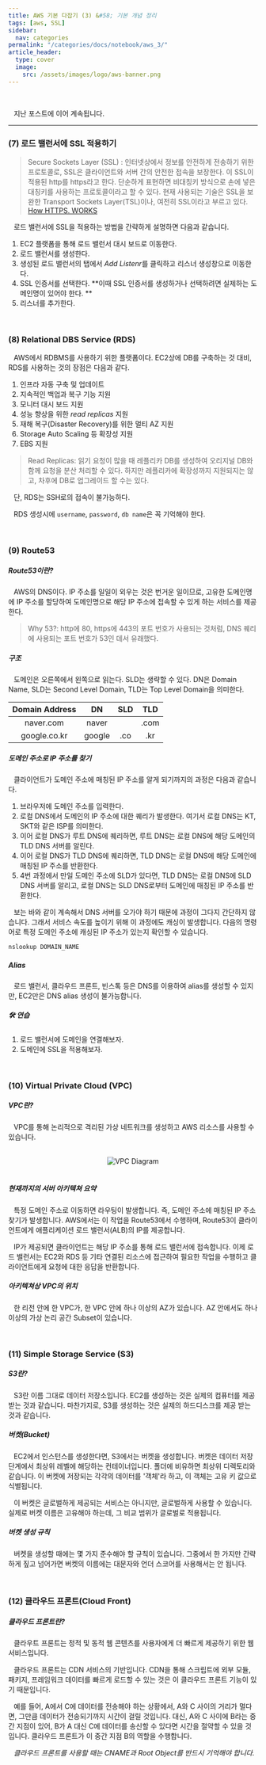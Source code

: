```yaml
---
title: AWS 기본 다잡기 (3) &#58; 기본 개념 정리
tags: [aws, SSL]
sidebar:
  nav: categories
permalink: "/categories/docs/notebook/aws_3/"
article_header:
  type: cover
  image:
    src: /assets/images/logo/aws-banner.png
---
```


<br/>

&ensp; 지난 포스트에 이어 계속됩니다.

---

### (7) 로드 밸런서에 SSL 적용하기

> Secure Sockets Layer (SSL) : 인터넷상에서 정보를 안전하게 전송하기 위한 프로토콜로, SSL은 클라이언트와 서버 간의 안전한 접속을 보장한다. 이 SSL이 적용된 http를 https라고 한다. 단순하게 표현하면 비대칭키 방식으로 손에 넣은 대칭키를 사용하는 프로토콜이라고 할 수 있다. 현재 사용되는 기술은 SSL을 보완한 Transport Sockets Layer(TSL)이나, 여전히 SSL이라고 부르고 있다.
> [How HTTPS. WORKS](https://howhttps.works/ko/)

&ensp; 로드 밸런서에 SSL을 적용하는 방법을 간략하게 설명하면 다음과 같습니다.

1. EC2 플랫폼을 통해 로드 밸런서 대시 보드로 이동한다.
2. 로드 밸런서를 생성한다.
3. 생성된 로드 밸런서의 탭에서 *Add Listenr*를 클릭하고 리스너 생성창으로 이동한다.
4. SSL 인증서를 선택한다. **이때 SSL 인증서를 생성하거나 선택하려면 실제하는 도메인명이 있어야 한다. **
5. 리스너를 추가한다.

<br/>

### (8) Relational DBS Service (RDS)

&ensp; AWS에서 RDBMS를 사용하기 위한 플랫폼이다. EC2상에 DB를 구축하는 것 대비, RDS를 사용하는 것의 장점은 다음과 같다.

1. 인프라 자동 구축 및 업데이트
2. 지속적인 백업과 복구 기능 지원
3. 모니터 대시 보드 지원
4. 성능 향상을 위한 _read replicas_ 지원
5. 재해 복구(Disaster Recovery)를 위한 멀티 AZ 지원
6. Storage Auto Scaling 등 확장성 지원
7. EBS 지원

> Read Replicas: 읽기 요청이 많을 때 레플리카 DB를 생성하여 오리지널 DB와 함께 요청을 분산 처리할 수 있다. 하지만 레플리카에 확장성까지 지원되지는 않고, 차후에 DB로 업그레이드 할 수는 있다.

&ensp; 단, RDS는 SSH로의 접속이 불가능하다.

&ensp; RDS 생성시에 `username`, `password`, `db name`은 꼭 기억해야 한다.

<br/>

### (9) Route53

##### Route53이란?

&ensp; AWS의 DNS이다. IP 주소를 일일이 외우는 것은 번거운 일이므로, 고유한 도메인명에 IP 주소를 할당하여 도메인명으로 해당 IP 주소에 접속할 수 있게 하는 서비스를 제공한다.

> Why 53?: http에 80, https에 443의 포트 번호가 사용되는 것처럼, DNS 퀘리에 사용되는 포트 번호가 53인 데서 유래했다.

##### 구조

&ensp; 도메인은 오른쪽에서 왼쪽으로 읽는다. SLD는 생략할 수 있다. DN은 Domain Name, SLD는 Second Level Domain, TLD는 Top Level Domain을 의미한다.

| Domain Address |   DN   | SLD | TLD  |
| :------------: | :----: | :-: | :--: |
|   naver.com    | naver  |     | .com |
|  google.co.kr  | google | .co | .kr  |

##### 도메인 주소로 IP 주소를 찾기

&ensp; 클라이언트가 도메인 주소에 매칭된 IP 주소를 알게 되기까지의 과정은 다음과 같습니다.

1. 브라우저에 도메인 주소를 입력한다.
2. 로컬 DNS에서 도메인의 IP 주소에 대한 퀘리가 발생한다. 여기서 로컬 DNS는 KT, SKT와 같은 ISP를 의미한다.
3. 이어 로컬 DNS가 루트 DNS에 퀘리하면, 루트 DNS는 로컬 DNS에 해당 도메인의 TLD DNS 서버를 알린다.
4. 이어 로컬 DNS가 TLD DNS에 퀘리하면, TLD DNS는 로컬 DNS에 해당 도메인에 매칭된 IP 주소를 반환한다.
5. 4번 과정에서 만일 도메인 주소에 SLD가 있다면, TLD DNS는 로컬 DNS에 SLD DNS 서버를 알리고, 로컬 DNS는 SLD DNS로부터 도메인에 매칭된 IP 주소를 반환한다.

&ensp; 보는 바와 같이 계속해서 DNS 서버를 오가야 하기 때문에 과정이 그다지 간단하지 않습니다. 그래서 서비스 속도를 높이기 위해 이 과정에도 캐싱이 발생합니다. 다음의 명령어로 특정 도메인 주소에 캐싱된 IP 주소가 있는지 확인할 수 있습니다.

```zsh
nslookup DOMAIN_NAME
```

##### Alias

&ensp; 로드 밸런서, 클라우드 프론트, 빈스톡 등은 DNS를 이용하여 alias를 생성할 수 있지만, EC2만은 DNS alias 생성이 불가능합니다.

##### 🛠️ 연습

1. 로드 밸런서에 도메인을 연결해보자.
2. 도메인에 SSL을 적용해보자.

<br/>

### (10) Virtual Private Cloud (VPC)

##### VPC란?

&ensp; VPC를 통해 논리적으로 격리된 가상 네트워크를 생성하고 AWS 리소스를 사용할 수 있습니다.

<br/>

<div align="center">
<img src="https://docs.aws.amazon.com/ko_kr/vpc/latest/userguide/images/how-it-works.png" alt="VPC Diagram">

</div>

<br/>

##### 현재까지의 서버 아키텍쳐 요약

&ensp; 특정 도메인 주소로 이동하면 라우팅이 발생합니다. 즉, 도메인 주소에 매칭된 IP 주소 찾기가 발생합니다. AWS에서는 이 작업을 Route53에서 수행하며, Route53이 클라이언트에게 애플리케이션 로드 밸런서(ALB)의 IP를 제공합니다.

&ensp; IP가 제공되면 클라이언트는 해당 IP 주소를 통해 로드 밸런서에 접속합니다. 이제 로드 밸런서는 EC2와 RDS 등 기타 연결된 리소스에 접근하여 필요한 작업을 수행하고 클라이언트에게 요청에 대한 응답을 반환합니다.

##### 아키텍쳐상 VPC의 위치

&ensp; 한 리전 안에 한 VPC가, 한 VPC 안에 하나 이상의 AZ가 있습니다. AZ 안에서도 하나 이상의 가상 논리 공간 Subset이 있습니다.

<br/>

### (11) Simple Storage Service (S3)

##### S3란?

&ensp; S3란 이름 그대로 데이터 저장소입니다. EC2를 생성하는 것은 실제의 컴퓨터를 제공 받는 것과 같습니다. 마찬가지로, S3를 생성하는 것은 실제의 하드디스크를 제공 받는 것과 같습니다.

##### 버켓(Bucket)

&ensp; EC2에서 인스턴스를 생성한다면, S3에서는 버켓을 생성합니다. 버켓은 데이터 저장 단계에서 최상위 레벨에 해당하는 컨테이너입니다. 폴더에 비유하면 최상위 디렉토리와 같습니다. 이 버켓에 저장되는 각각의 데이터를 '객체'라 하고, 이 객체는 고유 키 값으로 식별됩니다.

&ensp; 이 버켓은 글로벌하게 제공되는 서비스는 아니지만, 글로벌하게 사용할 수 있습니다. 실제로 버켓 이름은 고유해야 하는데, 그 비교 범위가 글로벌로 적용됩니다.

##### 버켓 생성 규칙

&ensp; 버켓을 생성할 때에는 몇 가지 준수해야 할 규칙이 있습니다. 그중에서 한 가지만 간략하게 짚고 넘어가면 버켓의 이름에는 대문자와 언더 스코어를 사용해서는 안 됩니다.

<br/>

### (12) 클라우드 프론트(Cloud Front)

##### 클라우드 프론트란?

&ensp; 클라우트 프론트는 정적 및 동적 웹 콘텐츠를 사용자에게 더 빠르게 제공하기 위한 웹 서비스입니다.

&ensp; 클라우드 프론트는 CDN 서비스의 기반입니다. CDN을 통해 스크립트에 외부 모듈, 패키지, 프레임워크 데이터를 빠르게 로드할 수 있는 것은 이 클라우드 프론트 기능이 있기 때문입니다.

&ensp; 예를 들어, A에서 C에 데이터를 전송해야 하는 상황에서, A와 C 사이의 거리가 멀다면, 그만큼 데이터가 전송되기까지 시간이 걸릴 것입니다. 대신, A와 C 사이에 B라는 중간 지점이 있어, B가 A 대신 C에 데이터를 송신할 수 있다면 시간을 절약할 수 있을 것입니다. 클라우드 프론트가 이 중간 지점 B의 역할을 수행합니다.

&ensp; _클라우드 프론트를 사용할 때는 CNAME과 Root Object를 반드시 기억해야 합니다._
